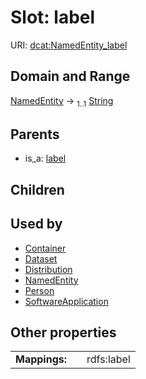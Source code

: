 
# Slot: label




URI: [dcat:NamedEntity_label](http://www.w3.org/ns/dcat#NamedEntity_label)


## Domain and Range

[NamedEntity](NamedEntity.md) &#8594;  <sub>1..1</sub> [String](types/String.md)

## Parents

 *  is_a: [label](label.md)

## Children


## Used by

 * [Container](Container.md)
 * [Dataset](Dataset.md)
 * [Distribution](Distribution.md)
 * [NamedEntity](NamedEntity.md)
 * [Person](Person.md)
 * [SoftwareApplication](SoftwareApplication.md)

## Other properties

|  |  |  |
| --- | --- | --- |
| **Mappings:** | | rdfs:label |

